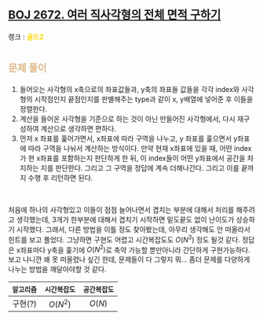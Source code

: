 # <span style="font-size:17pt; font-weight:bold">[BOJ 2672. 여러 직사각형의 전체 면적 구하기](https://www.acmicpc.net/problem/2672)</span>
랭크 : <span style="color:gold">__골드2__</span>
<br>

# <span style="font-size:15pt;color:BurlyWood">문제 풀이</span>

1. 들어오는 사각형의 x축으로의 좌표값들과, y축의 좌표들 값들을 각각 index와 사각형의 시작점인지 끝점인지를 판별해주는 type과 같이 x, y배열에 넣어준 후 이들을 정렬한다.
2. 계산을 들어온 사각형을 기준으로 하는 것이 아닌 만들어진 사각형에서, 다시 재구성하여 계산으로 생각하면 편하다.
3. 먼저 x 좌표를 훑어가면서, x좌표에 따라 구역을 나누고, y 좌표를 훑으면서 y좌표에 따라 구역을 나눠서 계산하는 방식이다. 만약 현재 x좌표에 있을 때, 어떤 index가 현 x좌표를 포함하는지 판단하게 한 뒤, 이 index들이 어떤 y좌표에서 공간을 차지하는 지를 판단한다. 그리고 그 구역을 정답에 계속 더해나간다. 그리고 이를 끝까지 수행 후 리턴하면 된다.
<br>

처음에 하나의 사각형있고 이들이 점점 늘어나면서 겹치는 부분에 대해서 처리를 해주려고 생각했는데, 3개가 한부분에 대해서 겹치기 시작하면 밑도끝도 없이 난이도가 상승하기 시작했다. 그래서, 다른 방법을 이틀 정도 찾아봤는데, 아무리 생각해도 안 떠올라서 힌트를 보고 풀었다. 그냥하면 구현도 어렵고 시간복잡도도 $O(N^3)$ 정도 될것 같다. 정답은 x좌표마다 y축을 훑기에 $O(N^2)$로 축약 가능할 뿐만아니라 간단하게 구현가능하다. 보고 나니깐 왜 못 떠올렸나 싶긴 한데, 문제들이 다 그렇지 뭐... 좀더 문제를 다양하게 나누는 방법을 깨달아야할 것 같다.

|`알고리즘`|`시간복잡도`|`공간복잡도`|
|:---:|:---:|:---:|
| 구현(?) | $O(N^2)$| $O(N)$ |

<br><br>
